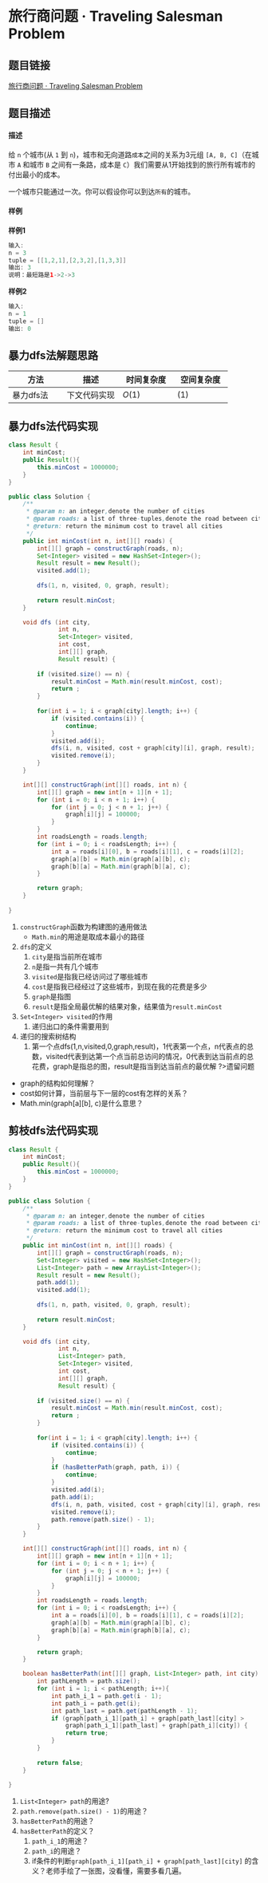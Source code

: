 
#  旅行商问题 · Traveling Salesman Problem

## 题目链接

[旅行商问题 · Traveling Salesman Problem](https://www.jiuzhang.com/problem/traveling-salesman-problem/)

## 题目描述

#### 描述

给 `n` 个城市(从 `1` 到 `n`)，城市和无向道路`成本`之间的关系为3元组 `[A, B, C]`（在城市 `A` 和城市 `B` 之间有一条路，成本是 `C`）我们需要从1开始找到的旅行所有城市的付出最小的成本。

一个城市只能通过一次。你可以假设你可以到达`所有`的城市。

#### 样例

**样例1**

```java
输入: 
n = 3
tuple = [[1,2,1],[2,3,2],[1,3,3]]
输出: 3
说明：最短路是1->2->3
```

**样例2**

```java
输入:
n = 1
tuple = []
输出: 0
```

## 暴力dfs法解题思路

| <div style="width:70pt">方法</div>  |描述 |<div style="width:70pt">时间复杂度</div> |<div style="width:70pt">空间复杂度</div>|
|---|---|---|---|
|  暴力dfs法 | 下文代码实现  | $O(1)$|$(1)$|



## 暴力dfs法代码实现
```java
class Result {
    int minCost;
    public Result(){
        this.minCost = 1000000;
    }
}

public class Solution {
    /**
     * @param n: an integer,denote the number of cities
     * @param roads: a list of three-tuples,denote the road between cities
     * @return: return the minimum cost to travel all cities
     */
    public int minCost(int n, int[][] roads) {
        int[][] graph = constructGraph(roads, n);
        Set<Integer> visited = new HashSet<Integer>();
        Result result = new Result();
        visited.add(1);
        
        dfs(1, n, visited, 0, graph, result);
        
        return result.minCost;
    }

    void dfs (int city, 
              int n, 
              Set<Integer> visited, 
              int cost,
              int[][] graph,
              Result result) {
        
        if (visited.size() == n) {
            result.minCost = Math.min(result.minCost, cost);
            return ;
        }
        
        for(int i = 1; i < graph[city].length; i++) {
            if (visited.contains(i)) {
                continue;
            }
            visited.add(i);
            dfs(i, n, visited, cost + graph[city][i], graph, result);
            visited.remove(i);
        }
    }

    int[][] constructGraph(int[][] roads, int n) {
        int[][] graph = new int[n + 1][n + 1];
        for (int i = 0; i < n + 1; i++) {
            for (int j = 0; j < n + 1; j++) {
                graph[i][j] = 100000;
            }
        }
        int roadsLength = roads.length;
        for (int i = 0; i < roadsLength; i++) {
            int a = roads[i][0], b = roads[i][1], c = roads[i][2];
            graph[a][b] = Math.min(graph[a][b], c);
            graph[b][a] = Math.min(graph[b][a], c);
        }

        return graph;
    }
    
}
```
1. `constructGraph`函数为构建图的通用做法
   - `Math.min`的用途是取成本最小的路径
2. `dfs`的定义
   1. `city`是指当前所在城市
   2. `n`是指一共有几个城市
   3. `visited`是指我已经访问过了哪些城市
   4. `cost`是指我已经经过了这些城市，到现在我的花费是多少
   5. `graph`是指图
   6. `result`是指全局最优解的结果对象，结果值为`result.minCost`
3. `Set<Integer> visited`的作用
   1. 递归出口的条件需要用到
4. 递归的搜索树结构
   1. 第一个点dfs(1,n,visited,0,graph,result)，1代表第一个点，n代表点的总数，visited代表到达第一个点当前总访问的情况，0代表到达当前点的总花费，graph是指总的图，result是指当到达当前点的最优解
?>遗留问题
- graph的结构如何理解？
- cost如何计算，当前层与下一层的cost有怎样的关系？
-  Math.min(graph[a][b], c)是什么意思？

## 剪枝dfs法代码实现
```java
class Result {
    int minCost;
    public Result(){
        this.minCost = 1000000;
    }
}

public class Solution {
    /**
     * @param n: an integer,denote the number of cities
     * @param roads: a list of three-tuples,denote the road between cities
     * @return: return the minimum cost to travel all cities
     */
    public int minCost(int n, int[][] roads) {
        int[][] graph = constructGraph(roads, n);
        Set<Integer> visited = new HashSet<Integer>();
        List<Integer> path = new ArrayList<Integer>();
        Result result = new Result();
        path.add(1);
        visited.add(1);
        
        dfs(1, n, path, visited, 0, graph, result);
        
        return result.minCost;
    }

    void dfs (int city, 
              int n, 
              List<Integer> path, 
              Set<Integer> visited, 
              int cost,
              int[][] graph,
              Result result) {
        
        if (visited.size() == n) {
            result.minCost = Math.min(result.minCost, cost);
            return ;
        }
        
        for(int i = 1; i < graph[city].length; i++) {
            if (visited.contains(i)) {
                continue;
            }
            if (hasBetterPath(graph, path, i)) {
                continue;
            }
            visited.add(i);
            path.add(i);
            dfs(i, n, path, visited, cost + graph[city][i], graph, result);
            visited.remove(i);
            path.remove(path.size() - 1);
        }
    }

    int[][] constructGraph(int[][] roads, int n) {
        int[][] graph = new int[n + 1][n + 1];
        for (int i = 0; i < n + 1; i++) {
            for (int j = 0; j < n + 1; j++) {
                graph[i][j] = 100000;
            }
        }
        int roadsLength = roads.length;
        for (int i = 0; i < roadsLength; i++) {
            int a = roads[i][0], b = roads[i][1], c = roads[i][2];
            graph[a][b] = Math.min(graph[a][b], c);
            graph[b][a] = Math.min(graph[b][a], c);
        }

        return graph;
    }

    boolean hasBetterPath(int[][] graph, List<Integer> path, int city) {
        int pathLength = path.size();
        for (int i = 1; i < pathLength; i++){
            int path_i_1 = path.get(i - 1);
            int path_i = path.get(i);
            int path_last = path.get(pathLength - 1);
            if (graph[path_i_1][path_i] + graph[path_last][city] >
                graph[path_i_1][path_last] + graph[path_i][city]) {
                return true;
            }
        }
        
        return false;
    }
    
}

```
1. `List<Integer> path`的用途?
2. `path.remove(path.size() - 1)`的用途？
3. `hasBetterPath`的用途？
4. `hasBetterPath`的定义？
   1. `path_i_1`的用途？
   2. `path_i`的用途？
   3. if条件的判断`graph[path_i_1][path_i] + graph[path_last][city]` 的含义？老师手绘了一张图，没看懂，需要多看几遍。
